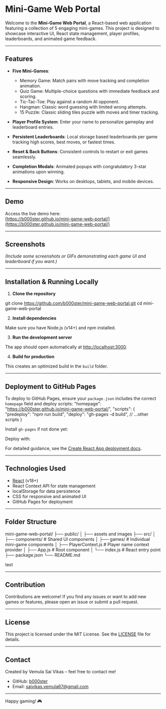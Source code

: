 # Mini-Game Web Portal

Welcome to the **Mini-Game Web Portal**, a React-based web application featuring a collection of 5 engaging mini-games. This project is designed to showcase interactive UI, React state management, player profiles, leaderboards, and animated game feedback.

---

## Features

- **Five Mini-Games**:
  - Memory Game: Match pairs with move tracking and completion animation.
  - Quiz Game: Multiple-choice questions with immediate feedback and scoring.
  - Tic-Tac-Toe: Play against a random AI opponent.
  - Hangman: Classic word guessing with limited wrong attempts.
  - 15 Puzzle: Classic sliding tiles puzzle with moves and timer tracking.

- **Player Profile System**: Enter your name to personalize gameplay and leaderboard entries.

- **Persistent Leaderboards**: Local storage based leaderboards per game tracking high scores, best moves, or fastest times.

- **Reset & Back Buttons**: Consistent controls to restart or exit games seamlessly.

- **Completion Modals**: Animated popups with congratulatory 3-star animations upon winning.

- **Responsive Design**: Works on desktops, tablets, and mobile devices.

---

## Demo

Access the live demo here:  
[https://b000ster.github.io/mini-game-web-portal/](https://b000ster.github.io/mini-game-web-portal/)

---

## Screenshots

_(Include some screenshots or GIFs demonstrating each game UI and leaderboard if you want.)_

---

## Installation & Running Locally

1. **Clone the repository**

git clone https://github.com/b000ster/mini-game-web-portal.git
cd mini-game-web-portal

2. **Install dependencies**

Make sure you have Node.js (v14+) and npm installed.


3. **Run the development server**


The app should open automatically at [http://localhost:3000](http://localhost:3000).

4. **Build for production**


This creates an optimized build in the `build` folder.

---

## Deployment to GitHub Pages

To deploy to GitHub Pages, ensure your `package.json` includes the correct `homepage` field and deploy scripts:
"homepage": "https://b000ster.github.io/mini-game-web-portal/",
"scripts": {
"predeploy": "npm run build",
"deploy": "gh-pages -d build",
// ...other scripts
}

Install `gh-pages` if not done yet:


Deploy with:


For detailed guidance, see the [Create React App deployment docs](https://facebook.github.io/create-react-app/docs/deployment).

---

## Technologies Used

- [React](https://reactjs.org/) (v18+)
- React Context API for state management
- localStorage for data persistence
- CSS for responsive and animated UI
- GitHub Pages for deployment

---

## Folder Structure

mini-game-web-portal/
├── public/
│ ├── assets and images
├── src/
│ ├── components/ # Shared UI components
│ ├── games/ # Individual mini-game components
│ ├── PlayerContext.js # Player name context provider
│ ├── App.js # Root component
│ └── index.js # React entry point
├── package.json
└── README.md

text

---

## Contribution

Contributions are welcome! If you find any issues or want to add new games or features, please open an issue or submit a pull request.

---

## License

This project is licensed under the MIT License. See the [LICENSE](LICENSE) file for details.

---

## Contact

Created by Vemula Sai Vikas – feel free to contact me!

- GitHub: [b000ster](https://github.com/b000ster)
- Email: saivikas.vemula67@gmail.com

---

Happy gaming! 🎮

